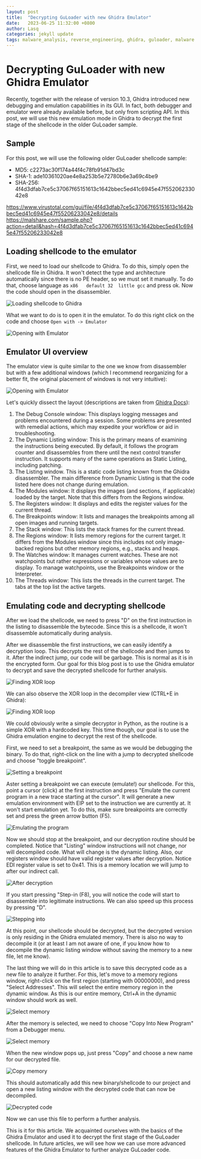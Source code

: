 ```yaml
---
layout: post
title:  "Decrypting GuLoader with new Ghidra Emulator"
date:   2023-06-25 11:32:00 +0800
author: Lasq
categories: jekyll update
tags: malware_analysis, reverse_engineering, ghidra, guloader, malware
---
```


# Decrypting GuLoader with new Ghidra Emulator

Recently, together with the release of version 10.3, Ghidra introduced new debugging and emulation capabilities in its GUI. In fact, both debugger and emulator were already available before, but only from scripting API. In this post, we will use this new emulation mode in Ghidra to decrypt the first stage of the shellcode in the older GuLoader sample.

## Sample

For this post, we will use the following older GuLoader shellcode sample:

* MD5: c2273ac30f174a44f4c78fb91d47bd3c
* SHA-1: ade10361020ae4e8a253b5e72780b6e3a69c4be9
* SHA-256: 4f4d3dfab7ce5c37067f65151613c1642bbec5ed41c6945e47f55206233042e8

https://www.virustotal.com/gui/file/4f4d3dfab7ce5c37067f65151613c1642bbec5ed41c6945e47f55206233042e8/details
https://malshare.com/sample.php?action=detail&hash=4f4d3dfab7ce5c37067f65151613c1642bbec5ed41c6945e47f55206233042e8

## Loading shellcode to the emulator

First, we need to load our shellcode to Ghidra. To do this, simply open the shellcode file in Ghidra. It won't detect the type and architecture automatically since there is no PE header, so we must set it manually. To do that, choose language as `x86   default 32  little gcc` and press ok. Now the code should open in the disassembler.

![Loading shellcode to Ghidra](/assets/img/2023-06-25-decrypting-guloader-with-ghidra/000_load_shellcode.JPG)

What we want to do is to open it in the emulator. To do this right click on the code and choose `Open with -> Emulator`

![Opening with Emulator](/assets/img/2023-06-25-decrypting-guloader-with-ghidra/001_emulator.JPG)

## Emulator UI overview

The emulator view is quite similar to the one we know from disassembler but with a few additional windows (which I recommend reorganizing for a better fit, the original placement of windows is not very intuitive):

![Opening with Emulator](/assets/img/2023-06-25-decrypting-guloader-with-ghidra/002_emulator_layout.png)

Let's quickly dissect the layout (descriptions are taken from [Ghidra Docs](https://github.com/NationalSecurityAgency/ghidra/blob/master/GhidraDocs/GhidraClass/Debugger/A2-UITour.md)):

1. The Debug Console window: This displays logging messages and problems encountered during a session. Some problems are presented with remedial actions, which may expedite your workflow or aid in troubleshooting.
2. The Dynamic Listing window: This is the primary means of examining the instructions being executed. By default, it follows the program counter and disassembles from there until the next control transfer instruction. It supports many of the same operations as Static Listing, including patching.
3. The Listing window. This is a static code listing known from the Ghidra disassembler. The main difference from Dynamic Listing is that the code listed here does not change during emulation.
4. The Modules window: It displays the images (and sections, if applicable) loaded by the target. Note that this differs from the Regions window.
5. The Registers window: It displays and edits the register values for the current thread.
6. The Breakpoints window: It lists and manages the breakpoints among all open images and running targets.
7. The Stack window: This lists the stack frames for the current thread.
8. The Regions window: It lists memory regions for the current target. It differs from the Modules window since this includes not only image-backed regions but other memory regions, e.g., stacks and heaps.
9. The Watches window: It manages current watches. These are not watchpoints but rather expressions or variables whose values are to display. To manage watchpoints, use the Breakpoints window or the Interpreter.
10. The Threads window: This lists the threads in the current target. The tabs at the top list the active targets.

## Emulating code and decrypting shellcode

After we load the shellcode, we need to press "D" on the first instruction in the listing to disassemble the bytecode. Since this is a shellcode, it won't disassemble automatically during analysis.

After we disassemble the first instructions, we can easily identify a decryption loop. This decrypts the rest of the shellcode and then jumps to it. After the indirect jump, our code will be garbage. This is normal as it is in the encrypted form. Our goal for this blog post is to use the Ghidra emulator to decrypt and save the decrypted shellcode for further analysis. 

![Finding XOR loop](/assets/img/2023-06-25-decrypting-guloader-with-ghidra/01_xor_loop.JPG)

We can also observe the XOR loop in the decompiler view (CTRL+E in Ghidra):

![Finding XOR loop](/assets/img/2023-06-25-decrypting-guloader-with-ghidra/02_xor_loop_decompiler.JPG)

We could obviously write a simple decryptor in Python, as the routine is a simple XOR with a hardcoded key. This time though, our goal is to use the Ghidra emulation engine to decrypt the rest of the shellcode.

First, we need to set a breakpoint, the same as we would be debugging the binary. To do that, right-click on the line with a jump to decrypted shellcode and choose "toggle breakpoint".

![Setting a breakpoint](/assets/img/2023-06-25-decrypting-guloader-with-ghidra/03_xor_loop_bp.JPG)

Aster setting a breakpoint we can execute (emulate!) our shellcode. For this, point a cursor (click) at the first instruction and press "Emulate the current program in a new trace starting at the cursor". It will generate a new emulation environment with EIP set to the instruction we are currently at. It won't start emulation yet. To do this, make sure breakpoints are correctly set and press the green arrow button (F5).

![Emulating the program](/assets/img/2023-06-25-decrypting-guloader-with-ghidra/031_emulate.JPG)

Now we should stop at the breakpoint, and our decryption routine should be completed. Notice that "Listing" window instructions will not change, nor will decompiled code. What will change is the dynamic listing. Also, our registers window should have valid register values after decryption. Notice EDI register value is set to 0x41. This is a memory location we will jump to after our indirect call.

![After decryption](/assets/img/2023-06-25-decrypting-guloader-with-ghidra/04_xor_done.JPG)

If you start pressing "Step-in (F8), you will notice the code will start to disassemble into legitimate instructions. We can also speed up this process by pressing "D".

![Stepping into](/assets/img/2023-06-25-decrypting-guloader-with-ghidra/052_stepping.JPG)

At this point, our shellcode should be decrypted, but the decrypted version is only residing in the Ghidra emulated memory. There is also no way to decompile it (or at least I am not aware of one, if you know how to decompile the dynamic listing window without saving the memory to a new file, let me know).

The last thing we will do in this article is to save this decrypted code as a new file to analyze it further. For this, let's move to a memory regions window, right-click on the first region (starting with 00000000), and press "Select Addresses". This will select the entire memory region in the dynamic window. As this is our entire memory, Ctrl+A in the dynamic window should work as well.

![Select memory](/assets/img/2023-06-25-decrypting-guloader-with-ghidra/06_select_addresses.JPG)


After the memory is selected, we need to choose "Copy Into New Program" from a Debugger menu.

![Select memory](/assets/img/2023-06-25-decrypting-guloader-with-ghidra/07_copy_into_new_program.JPG)

When the new window pops up, just press "Copy" and choose a new name for our decrypted file.

![Copy memory](/assets/img/2023-06-25-decrypting-guloader-with-ghidra/08_copy_menu.JPG)

This should automatically add this new binary/shellcode to our project and open a new listing window with the decrypted code that can now be decompiled.

![Decrypted code](/assets/img/2023-06-25-decrypting-guloader-with-ghidra/09_shellcode_decrypted.JPG)

Now we can use this file to perform a further analysis.

This is it for this article. We acquainted ourselves with the basics of the Ghidra Emulator and used it to decrypt the first stage of the GuLoader shellcode. In future articles, we will see how we can use more advanced features of the Ghidra Emulator to further analyze GuLoader code. 
